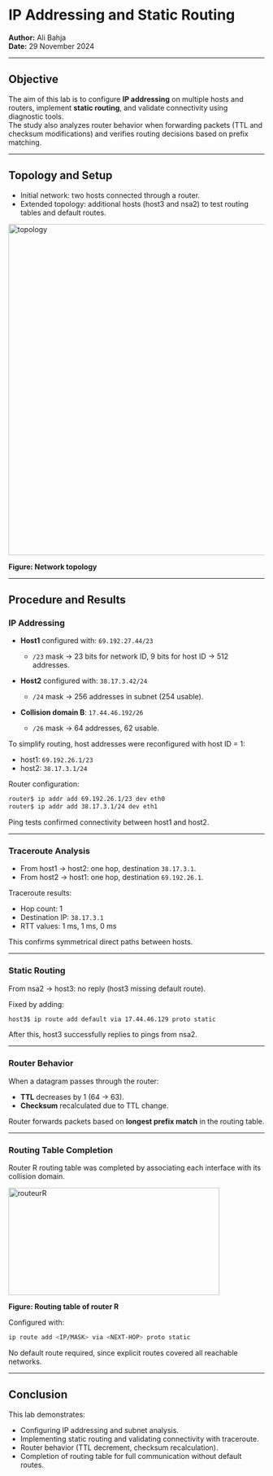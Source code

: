 # IP Addressing and Static Routing  
**Author:** Ali Bahja  
**Date:** 29 November 2024  

---

## Objective
The aim of this lab is to configure **IP addressing** on multiple hosts and routers, implement **static routing**, and validate connectivity using diagnostic tools.  
The study also analyzes router behavior when forwarding packets (TTL and checksum modifications) and verifies routing decisions based on prefix matching.

---

## Topology and Setup
- Initial network: two hosts connected through a router.  
- Extended topology: additional hosts (host3 and nsa2) to test routing tables and default routes.  
<img width="1032" height="651" alt="topology" src="https://github.com/user-attachments/assets/848d77f9-2b1d-4d5b-936c-50ded2877531" />

**Figure: Network topology**


---

## Procedure and Results

### IP Addressing
- **Host1** configured with: `69.192.27.44/23`  
  - `/23` mask → 23 bits for network ID, 9 bits for host ID → 512 addresses.  

- **Host2** configured with: `38.17.3.42/24`  
  - `/24` mask → 256 addresses in subnet (254 usable).  

- **Collision domain B**: `17.44.46.192/26`  
  - `/26` mask → 64 addresses, 62 usable.  

To simplify routing, host addresses were reconfigured with host ID = 1:  
- host1: `69.192.26.1/23`  
- host2: `38.17.3.1/24`  

Router configuration:  
```bash
router$ ip addr add 69.192.26.1/23 dev eth0
router$ ip addr add 38.17.3.1/24 dev eth1
```

Ping tests confirmed connectivity between host1 and host2.  

---

### Traceroute Analysis
- From host1 → host2: one hop, destination `38.17.3.1`.  
- From host2 → host1: one hop, destination `69.192.26.1`.  

Traceroute results:  
- Hop count: 1  
- Destination IP: `38.17.3.1`  
- RTT values: 1 ms, 1 ms, 0 ms  

This confirms symmetrical direct paths between hosts.  

---

### Static Routing
From nsa2 → host3: no reply (host3 missing default route).  

Fixed by adding:  
```bash
host3$ ip route add default via 17.44.46.129 proto static
```

After this, host3 successfully replies to pings from nsa2.  

---

### Router Behavior
When a datagram passes through the router:  
- **TTL** decreases by 1 (64 → 63).  
- **Checksum** recalculated due to TTL change.  

Router forwards packets based on **longest prefix match** in the routing table.  

---

### Routing Table Completion
Router R routing table was completed by associating each interface with its collision domain.  

<img width="415" height="211" alt="routeurR" src="https://github.com/user-attachments/assets/f3af4d29-e44a-4b1b-8ddd-9bd7b0e6bdc6" />


**Figure: Routing table of router R**

Configured with:  
```bash
ip route add <IP/MASK> via <NEXT-HOP> proto static
```

No default route required, since explicit routes covered all reachable networks.  

---

## Conclusion
This lab demonstrates:  
- Configuring IP addressing and subnet analysis.  
- Implementing static routing and validating connectivity with traceroute.  
- Router behavior (TTL decrement, checksum recalculation).  
- Completion of routing table for full communication without default routes.  
